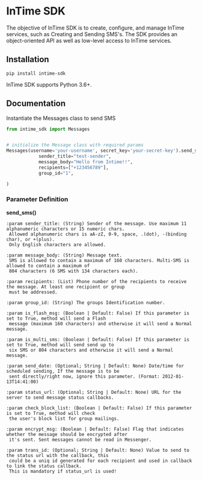 # InTime SDK

The objective of InTime SDK is to create, configure, and manage InTime services, such as Creating and Sending SMS's. 
The SDK provides an object-oriented API as well as low-level access to InTime services.

## Installation 

```
pip install intime-sdk
```

InTime SDK supports Python 3.6+.

## Documentation

Instantiate the Messages class to send SMS

```python
from intime_sdk import Messages


# initialize the Message class with required params
Messages(username='your-username', secret_key='your-secret-key').send_sms(
            sender_title="test-sender",
            message_body="Hello from Intime!!",
            recipients=["+123456789"],
            group_id="1",

)
```
### Parameter Definition  

**send_sms()**

```
:param sender_title: (String) Sender of the message. Use maximum 11 alphanumeric characters or 15 numeric chars.
 Allowed alphanumeric chars is aA-zZ, 0-9, space, .(dot), -(binding char), or +(plus).
 Only English characters are allowed.

:param message_body: (String) Message text.
 SMS is allowed to contain a maximum of 160 characters. Multi-SMS is allowed to contain a maximum of
 804 characters (6 SMS with 134 characters each).

:param recipients: (List) Phone number of the recipients to receive the message. At least one recipient or group
 must be addressed.

:param group_id: (String) The groups Identification number.

:param is_flash_msg: (Boolean | Default: False) If this parameter is set to True, method will send a Flash
 message (maximum 160 characters) and otherwise it will send a Normal message.

:param is_multi_sms: (Boolean | Default: False) If this parameter is set to True, method will send send up to
 six SMS or 804 characters and otherwise it will send a Normal message.

:param send_date: (Optional; String | Default: None) Date/time for scheduled sending, If the message is to be
 sent directly/right now, ignore this parameter. (Format: 2012-01-13T14:41:00)

:param status_url: (Optional; String | Default: None) URL for the server to send message status callbacks.

:param check_block_list: (Boolean | Default: False) If this parameter is set to True, method will check
 the user's block list for group mailings.

:param encrypt_msg: (Boolean | Default: False) Flag that indicates whether the message should be encrypted after
 it's sent. Sent messages cannot be read in Messenger.

:param trans_id: (Optional; String | Default: None) Value to send to the status url with the callback, this
 could be a uniq id generated for each recipient and used in callback to link the status callback.
 This is mandatory if status_url is used!    
```
